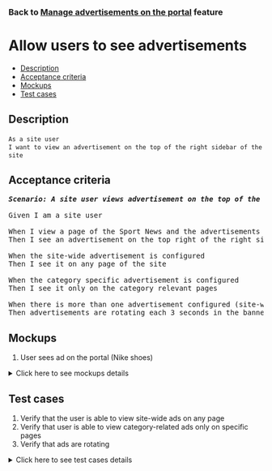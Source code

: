### Back to [Manage advertisements on the portal](../../) feature

# Allow users to see advertisements

- [Description](#description)
- [Acceptance criteria](#acceptance-criteria)
- [Mockups](#mockups)
- [Test cases](#test-cases)

## Description

    As a site user
    I want to view an advertisement on the top of the right sidebar of the site

## Acceptance criteria

<pre>
<b><i>Scenario: A site user views advertisement on the top of the right sidebar</i></b>

Given I am a site user

When I view a page of the Sport News and the advertisements are configured to be shown by the admin
Then I see an advertisement on the top right of the right sidebar

When the site-wide advertisement is configured
Then I see it on any page of the site

When the category specific advertisement is configured
Then I see it only on the category relevant pages

When there is more than one advertisement configured (site-wide or category specific)
Then advertisements are rotating each 3 seconds in the banner
</pre>

## Mockups

1. User sees ad on the portal (Nike shoes)

<details>
  <summary>Click here to see mockups details</summary>

**1. User sees ad on the portal (Nike shoes):**

![User sees ad on the portal (Nike shoes)](/products/sport_news_portal/web_application_features/manage_ads/images/display_ads.png)

</details>

## Test cases

1. Verify that the user is able to view site-wide ads on any page
2. Verify that user is able to view category-related ads only on specific pages
3. Verify that ads are rotating

<details>
  <summary>Click here to see test cases details</summary>

### **#1. Verify that the user is able to view site-wide ads on any page**

|Preconditions|Steps|Expected result
--------------|-----|----------
|- There are advertisements without selected categories|1) Navigate through different pages of the site|1) Users can see advertisements on all pages|

### **#2. Verify that user is able to view category-related ads only on specific pages**

|Preconditions|Steps|Expected result
--------------|-----|----------
|- There are advertisements with some selected categories|1) Navigate to the selected category</br>2) Navigate to another category|1) Users can see advertisements</br>2) Users can’t see advertisements|

### **#3. Verify that ads are rotating**

|Preconditions|Steps|Expected result
--------------|-----|----------
|- There are more than one ad in the category or site-wide|1) Go to a category</br>2) Wait 3 seconds</br>3) Examine the right sidebar</br>4) Wait till all ads from the category are shown|3) Ad is changed on the right sidebar</br>4) The first ad is shown again|
</details>
